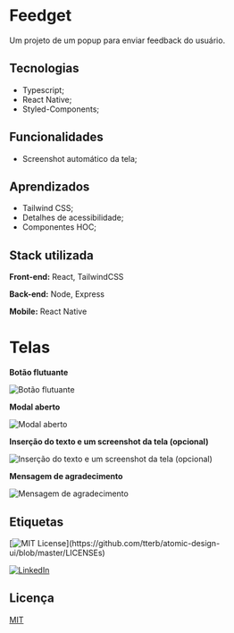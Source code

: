 # Feedget

Um projeto de um popup para enviar feedback do usuário.

## Tecnologias

- Typescript;
- React Native;
- Styled-Components;

## Funcionalidades

- Screenshot automático da tela;

## Aprendizados

- Tailwind CSS;
- Detalhes de acessibilidade;
- Componentes HOC;

## Stack utilizada

**Front-end:** React, TailwindCSS

**Back-end:** Node, Express

**Mobile:** React Native

# Telas

**Botão flutuante**

![Botão flutuante](https://s3.sa-east-1.amazonaws.com/jmayconhs.repos/nlw_return/mobile/botao_flutuante.png)

**Modal aberto**

![Modal aberto](https://s3.sa-east-1.amazonaws.com/jmayconhs.repos/nlw_return/mobile/modal_aberto.png)

**Inserção do texto e um screenshot da tela (opcional)**

![Inserção do texto e um screenshot da tela (opcional)](https://s3.sa-east-1.amazonaws.com/jmayconhs.repos/nlw_return/mobile/inserir_conteudo.png)

**Mensagem de agradecimento**

![Mensagem de agradecimento](https://s3.sa-east-1.amazonaws.com/jmayconhs.repos/nlw_return/mobile/sucesso.png)

## Etiquetas

[![MIT License](https://img.shields.io/apm/l/atomic-design-ui.svg?)](https://github.com/tterb/atomic-design-ui/blob/master/LICENSEs)

[![LinkedIn](https://img.shields.io/static/v1?label=Visite%20meu&message=LinkedIn&color=blue)](https://www.linkedin.com/in/josé-maycon-19a217190/)

## Licença

[MIT](https://choosealicense.com/licenses/mit/)
